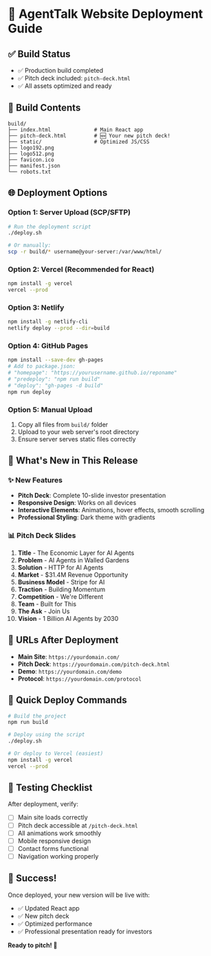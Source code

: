 # 🚀 AgentTalk Website Deployment Guide

## ✅ Build Status
- ✅ Production build completed
- ✅ Pitch deck included: `pitch-deck.html`
- ✅ All assets optimized and ready

## 📁 Build Contents
```
build/
├── index.html              # Main React app
├── pitch-deck.html         # 🆕 Your new pitch deck!
├── static/                 # Optimized JS/CSS
├── logo192.png
├── logo512.png
├── favicon.ico
├── manifest.json
└── robots.txt
```

## 🌐 Deployment Options

### Option 1: Server Upload (SCP/SFTP)
```bash
# Run the deployment script
./deploy.sh

# Or manually:
scp -r build/* username@your-server:/var/www/html/
```

### Option 2: Vercel (Recommended for React)
```bash
npm install -g vercel
vercel --prod
```

### Option 3: Netlify
```bash
npm install -g netlify-cli
netlify deploy --prod --dir=build
```

### Option 4: GitHub Pages
```bash
npm install --save-dev gh-pages
# Add to package.json:
# "homepage": "https://yourusername.github.io/reponame"
# "predeploy": "npm run build"
# "deploy": "gh-pages -d build"
npm run deploy
```

### Option 5: Manual Upload
1. Copy all files from `build/` folder
2. Upload to your web server's root directory
3. Ensure server serves static files correctly

## 🎯 What's New in This Release

### ✨ New Features
- **Pitch Deck**: Complete 10-slide investor presentation
- **Responsive Design**: Works on all devices
- **Interactive Elements**: Animations, hover effects, smooth scrolling
- **Professional Styling**: Dark theme with gradients

### 📊 Pitch Deck Slides
1. **Title** - The Economic Layer for AI Agents
2. **Problem** - AI Agents in Walled Gardens
3. **Solution** - HTTP for AI Agents
4. **Market** - $31.4M Revenue Opportunity
5. **Business Model** - Stripe for AI
6. **Traction** - Building Momentum
7. **Competition** - We're Different
8. **Team** - Built for This
9. **The Ask** - Join Us
10. **Vision** - 1 Billion AI Agents by 2030

## 🔗 URLs After Deployment

- **Main Site**: `https://yourdomain.com/`
- **Pitch Deck**: `https://yourdomain.com/pitch-deck.html`
- **Demo**: `https://yourdomain.com/demo`
- **Protocol**: `https://yourdomain.com/protocol`

## 🚀 Quick Deploy Commands

```bash
# Build the project
npm run build

# Deploy using the script
./deploy.sh

# Or deploy to Vercel (easiest)
npm install -g vercel
vercel --prod
```

## 📱 Testing Checklist

After deployment, verify:
- [ ] Main site loads correctly
- [ ] Pitch deck accessible at `/pitch-deck.html`
- [ ] All animations work smoothly
- [ ] Mobile responsive design
- [ ] Contact forms functional
- [ ] Navigation working properly

## 🎉 Success!

Once deployed, your new version will be live with:
- ✅ Updated React app
- ✅ New pitch deck
- ✅ Optimized performance
- ✅ Professional presentation ready for investors

**Ready to pitch! 🚀**
